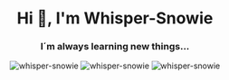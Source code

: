 <h1 align="center">Hi 👋, I'm Whisper-Snowie</h1>
<h3 align="center">I´m always learning new things...</h3>

<p align="center" >
  <img background-color="#0d1117" src="https://github-readme-stats.vercel.app/api?username=whisper-snowie&show_icons=true&locale=en" alt="whisper-snowie" />
  
  
  <img src="https://github-readme-streak-stats.herokuapp.com/?user=whisper-snowie&" alt="whisper-snowie" />
  
  
  <img src="https://github-readme-stats.vercel.app/api/top-langs?username=whisper-snowie&show_icons=true&locale=en&layout=compact" alt="whisper-snowie" />
</p>


